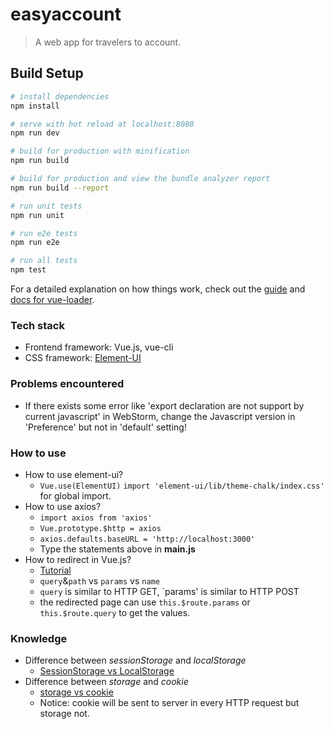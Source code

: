 # easyaccount

> A web app for travelers to account.

## Build Setup

``` bash
# install dependencies
npm install

# serve with hot reload at localhost:8080
npm run dev

# build for production with minification
npm run build

# build for production and view the bundle analyzer report
npm run build --report

# run unit tests
npm run unit

# run e2e tests
npm run e2e

# run all tests
npm test
```

For a detailed explanation on how things work, check out the [guide](http://vuejs-templates.github.io/webpack/) and [docs for vue-loader](http://vuejs.github.io/vue-loader).

### Tech stack
- Frontend framework: Vue.js, vue-cli
- CSS framework: [Element-UI](http://element.eleme.io/)

### Problems encountered

- If there exists some error like 'export declaration are not support by current javascript' in WebStorm, change the Javascript version in 'Preference' but not in 'default' setting!

### How to use
- How to use element-ui? 
    + `Vue.use(ElementUI)` `import 'element-ui/lib/theme-chalk/index.css'` for global import.
- How to use axios? 
    + `import axios from 'axios'`
    + `Vue.prototype.$http = axios`
    + `axios.defaults.baseURL = 'http://localhost:3000'`
    + Type the statements above in **main.js**
- How to redirect in Vue.js?
    + [Tutorial](https://www.cnblogs.com/eva3288/p/8204713.html)
    + `query`&`path` vs `params` vs `name`
    + `query` is similar to HTTP GET, `params' is similar to HTTP POST
    + the redirected page can use `this.$route.params` or `this.$route.query` to get the values.
   
### Knowledge
- Difference between *sessionStorage* and *localStorage*
    + [SessionStorage vs LocalStorage](https://stackoverflow.com/questions/5523140/html5-local-storage-vs-session-storage)
- Difference between *storage* and *cookie*
    + [storage vs cookie](https://stackoverflow.com/questions/3220660/local-storage-vs-cookies)
    + Notice: cookie will be sent to server in every HTTP request but storage not.